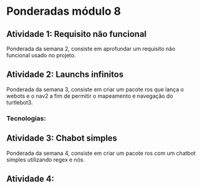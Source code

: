 # Ponderadas módulo 8


## Atividade 1: Requisito não funcional

Ponderada da semana 2, consiste em aprofundar um requisito não funcional usado no projeto.

## Atividade 2: Launchs infinitos

Ponderada da semana 3, consiste em criar um pacote ros que lança o webots e o nav2 a fim de permitir o mapeamento e navegação do turtlebot3.

### Tecnologias:


## Atividade 3: Chabot simples

Ponderada da semana 4, consiste em criar um pacote ros com um chatbot simples utilizando regex e nós.

## Atividade 4:

